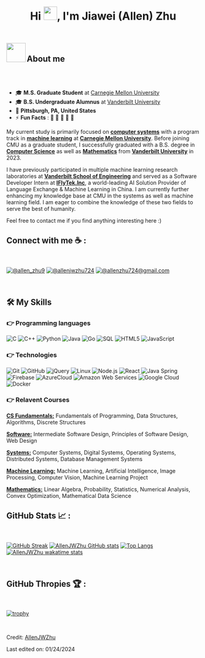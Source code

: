 <h1 align="center">Hi <img src="https://media.giphy.com/media/hvRJCLFzcasrR4ia7z/giphy.gif" width="35">, I'm Jiawei (Allen) Zhu</h1>
<br><br>
<img align="left" src = "https://user-images.githubusercontent.com/63050133/156777293-72a6e681-2582-4a9d-ad92-09d1181d47c7.gif" width = 50px height=50px>
<h2 align="left" font-weight="bold">About me</h2>  
<br><br>

- 🎓 **M.S. Graduate Student** at [Carnegie Mellon University](https://www.cmu.edu/)
- 🎓 **B.S. Undergraduate Alumnus** at [Vanderbilt University](https://www.vanderbilt.edu/)
- 🏡 **Pittsburgh, PA, United States**
- ⚡ **Fun Facts** : 🍕 🏉 🏏 🎥 🚞

My current study is primarily focused on <ins>**computer systems**</ins> with a program track in <ins>**machine learning**</ins> at <ins>**Carnegie Mellon University**</ins>. Before joining CMU as a graduate student, I successfully graduated with a B.S. degree in <ins>**Computer Science**</ins> as well as <ins>**Mathematics**</ins> from <ins>**Vanderbilt University**</ins> in 2023. <br>

I have previously participated in multiple machine learning research laboratories at <ins>**Vanderbilt School of Engineering**</ins> and served as a Software Developer Intern at <ins>**IFlyTek.Inc**</ins>, a world-leading AI Solution Provider of Language Exchange & Machine Learning in China. I am currently further enhancing my knowledge base at CMU in the systems as well as machine learning field. I am eager to combine the knowledge of these two fields to serve the best of humanity. <br>

Feel free to contact me if you find anything interesting here :)
<br>

## Connect with me ☕ :
<br>

[![@allen_zhu9](https://img.icons8.com/fluency/48/000000/instagram-new.png "@allen_zhu9")](https://www.instagram.com/allen_zhu9/) [![@allenjwzhu724](https://img.icons8.com/fluency/48/000000/linkedin.png "@allenjwzhu724")](https://www.linkedin.com/in/allenjwzhu724/) [![@allenzhu724@gmail.com](https://img.icons8.com/fluency/48/000000/apple-mail.png "@allenzhu724@gmail.com")](@allenzhu724gmail.com)

<br>

## 🛠️ My Skills

### 👉 Programming languages

![C](https://img.shields.io/badge/-C-000000?style=flat&logo=c)
![C++](https://img.shields.io/badge/-C++-000000?style=flat&logo=c%2B%2B)
![Python](https://img.shields.io/badge/-Python-000000?style=flat&logo=python)
![Java](https://img.shields.io/badge/-Java-000000?style=flat&logo=java)
![Go](https://img.shields.io/badge/-Go-000000?style=flat&logo=go)
![SQL](https://img.shields.io/badge/-SQL-000000?style=flat&logo=postgresql)
![HTML5](https://img.shields.io/badge/-HTML5-000000?style=flat&logo=html5)
![JavaScript](https://img.shields.io/badge/-JavaScript-000000?style=flat&logo=javascript)

### 👉 Technologies

![Git](https://img.shields.io/badge/-Git-222222?style=flat&logo=git&logoColor=F05032)
![GitHub](https://img.shields.io/badge/-GitHub-222222?style=flat&logo=github&logoColor=181717)
![jQuery](https://img.shields.io/badge/-jQuery-222222?style=flat&logo=jQuery&logoColor=0769AD)
![Linux](https://img.shields.io/badge/-Linux-222222?style=flat&logo=linux&logoColor=FCC624)
![Node.js](https://img.shields.io/badge/-Node.js-222222?style=flat&logo=node.js&logoColor=339933)
![React](https://img.shields.io/badge/-React-222222?style=flat&logo=React&logoColor=61DAFB)
![Java Spring](https://img.shields.io/badge/-Spring-222222?style=flat&logo=spring&logoColor=6DB33F)
![Firebase](https://img.shields.io/badge/Firebase-222222?style=flat-square&logo=firebase)
![AzureCloud](https://img.shields.io/badge/Microsoft%20Azure-222222?style=flat-square&logo=microsoft-azure)
![Amazon Web Services](https://img.shields.io/badge/-Amazon%20Web%20Services-222222?style=flat-square&logo=Amazon-Web-Service)
![Google Cloud](https://img.shields.io/badge/Google%20Cloud-black?style=flat-square&logo=google-cloud)
![Docker](https://img.shields.io/badge/-Docker-black?style=flat-square&logo=docker)
<br/>

### 👉 Relavent Courses
<ins>**CS Fundamentals:**</ins> Fundamentals of Programming, Data Structures, Algorithms, Discrete Structures

<ins>**Software:**</ins> Intermediate Software Design, Principles of Software Design, Web Design

<ins>**Systems:**</ins> Computer Systems, Digital Systems, Operating Systems, Distributed Systems, Database Management Systems

<ins>**Machine Learning:**</ins> Machine Learning, Artificial Intelligence, Image Processing, Computer Vision, Machine Learning Project

<ins>**Mathematics:**</ins> Linear Algebra, Probability, Statistics, Numerical Analysis, Convex Optimization, Mathematical Data Science

## GitHub Stats 📈 :

<br>

[![GitHub Streak](https://github-readme-streak-stats.herokuapp.com?user=AllenJWZhu&theme=algolia&date_format=M%20j%5B%2C%20Y%5D)](https://git.io/streak-stats) [![AllenJWZhu GitHub stats](https://github-readme-stats.vercel.app/api?username=AllenJWZhu&theme=algolia)](https://github.com/AllenJWZhu/github-readme-stats) [![Top Langs](https://github-readme-stats.vercel.app/api/top-langs/?username=AllenJWZhu&theme=algolia)](https://github.com/AllenJWZhu/github-readme-stats) [![AllenJWZhu wakatime stats](https://github-readme-stats.vercel.app/api/wakatime?username=WinterWolf97&theme=algolia)](https://github.com/WinterWolf97/github-readme-stats)

<br>

## GitHub Thropies 🏆 :

<br>

[![trophy](https://github-profile-trophy.vercel.app/?username=AllenJWZhu)](https://github.com/AllenJWZhu/github-profile-trophy)

<br>

Credit: [AllenJWZhu](https://github.com/AllenJWZhu)

Last edited on: 01/24/2024
